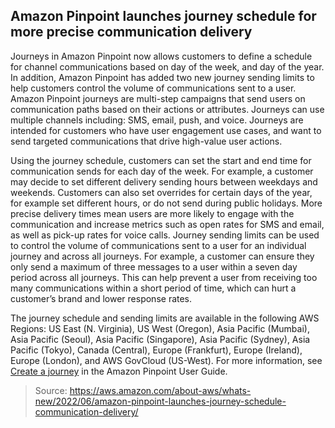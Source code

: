 ## Amazon Pinpoint launches journey schedule for more precise communication delivery

Journeys in Amazon Pinpoint now allows customers to define a schedule for channel communications based on day of the week, and day of the year. In addition, Amazon Pinpoint has added two new journey sending limits to help customers control the volume of communications sent to a user. Amazon Pinpoint journeys are multi-step campaigns that send users on communication paths based on their actions or attributes. Journeys can use multiple channels including: SMS, email, push, and voice. Journeys are intended for customers who have user engagement use cases, and want to send targeted communications that drive high-value user actions.

Using the journey schedule, customers can set the start and end time for communication sends for each day of the week. For example, a customer may decide to set different delivery sending hours between weekdays and weekends. Customers can also set overrides for certain days of the year, for example set different hours, or do not send during public holidays. More precise delivery times mean users are more likely to engage with the communication and increase metrics such as open rates for SMS and email, as well as pick-up rates for voice calls. Journey sending limits can be used to control the volume of communications sent to a user for an individual journey and across all journeys. For example, a customer can ensure they only send a maximum of three messages to a user within a seven day period across all journeys. This can help prevent a user from receiving too many communications within a short period of time, which can hurt a customer’s brand and lower response rates.

The journey schedule and sending limits are available in the following AWS Regions: US East (N. Virginia), US West (Oregon), Asia Pacific (Mumbai), Asia Pacific (Seoul), Asia Pacific (Singapore), Asia Pacific (Sydney), Asia Pacific (Tokyo), Canada (Central), Europe (Frankfurt), Europe (Ireland), Europe (London), and AWS GovCloud (US-West). For more information, see [Create a journey](https://docs.aws.amazon.com/pinpoint/latest/userguide/journeys-create.html) in the Amazon Pinpoint User Guide.

> Source: https://aws.amazon.com/about-aws/whats-new/2022/06/amazon-pinpoint-launches-journey-schedule-communication-delivery/